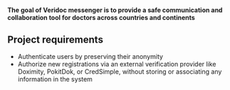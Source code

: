 #### The goal of Veridoc messenger is to provide a safe communication and collaboration tool for doctors across countries and continents


## Project requirements
* Authenticate users by preserving their anonymity
* Authorize new registrations via an external verification provider like Doximity, PokitDok, or CredSimple, without storing or associating any information in the system
